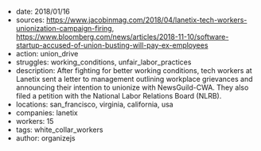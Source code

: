 - date: 2018/01/16
- sources: https://www.jacobinmag.com/2018/04/lanetix-tech-workers-unionization-campaign-firing, https://www.bloomberg.com/news/articles/2018-11-10/software-startup-accused-of-union-busting-will-pay-ex-employees
- action: union_drive
- struggles: working_conditions, unfair_labor_practices
- description: After fighting for better working conditions, tech workers at Lanetix sent a letter to management outlining workplace grievances and announcing their intention to unionize with NewsGuild-CWA. They also filed a petition with the National Labor Relations Board (NLRB).
- locations: san_francisco, virginia, california, usa
- companies: lanetix
- workers: 15
- tags: white_collar_workers
- author: organizejs

